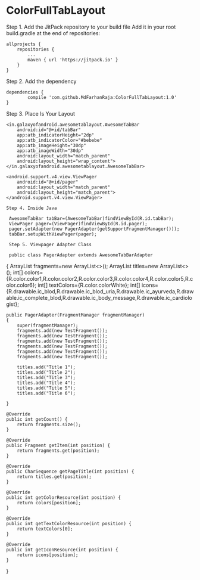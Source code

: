 # ColorFullTabLayout
Step 1. Add the JitPack repository to your build file
Add it in your root build.gradle at the end of repositories:

	allprojects {
		repositories {
			...
			maven { url 'https://jitpack.io' }
		}
	}
  
Step 2. Add the dependency

	dependencies {
	        compile 'com.github.MdFarhanRaja:ColorFullTabLayout:1.0'
	}

Step 3. Place Is Your Layout

    <in.galaxyofandroid.awesometablayout.AwesomeTabBar
        android:id="@+id/tabBar"
        app:atb_indicatorHeight="2dp"
        app:atb_indicatorColor="#bebebe"
        app:atb_imageHeight="30dp"
        app:atb_imageWidth="30dp"
        android:layout_width="match_parent"
        android:layout_height="wrap_content">
    </in.galaxyofandroid.awesometablayout.AwesomeTabBar>

    <android.support.v4.view.ViewPager
        android:id="@+id/pager"
        android:layout_width="match_parent"
        android:layout_height="match_parent">
    </android.support.v4.view.ViewPager>
    
    Step 4. Inside Java
    
     AwesomeTabBar tabBar=(AwesomeTabBar)findViewById(R.id.tabBar);
     ViewPager pager=(ViewPager)findViewById(R.id.pager);
     pager.setAdapter(new PagerAdapter(getSupportFragmentManager()));
     tabBar.setupWithViewPager(pager);
        
     Step 5. Viewpager Adapter Class
     
     public class PagerAdapter extends AwesomeTabBarAdapter
{
    ArrayList<Fragment> fragments=new ArrayList<>();
    ArrayList<String> titles=new ArrayList<>();
    int[] colors={R.color.color1,R.color.color2,R.color.color3,R.color.color4,R.color.color5,R.color.color6};
    int[] textColors={R.color.colorWhite};
    int[] icons={R.drawable.ic_blod,R.drawable.ic_blod_uria,R.drawable.ic_ayurveda,R.drawable.ic_complete_blod,R.drawable.ic_body_message,R.drawable.ic_cardiologist};

    public PagerAdapter(FragmentManager fragmentManager)
    {
        super(fragmentManager);
        fragments.add(new TestFragment());
        fragments.add(new TestFragment());
        fragments.add(new TestFragment());
        fragments.add(new TestFragment());
        fragments.add(new TestFragment());
        fragments.add(new TestFragment());

        titles.add("Title 1");
        titles.add("Title 2");
        titles.add("Title 3");
        titles.add("Title 4");
        titles.add("Title 5");
        titles.add("Title 6");

    }

    @Override
    public int getCount() {
        return fragments.size();
    }

    @Override
    public Fragment getItem(int position) {
        return fragments.get(position);
    }

    @Override
    public CharSequence getPageTitle(int position) {
        return titles.get(position);
    }

    @Override
    public int getColorResource(int position) {
        return colors[position];
    }

    @Override
    public int getTextColorResource(int position) {
        return textColors[0];
    }

    @Override
    public int getIconResource(int position) {
        return icons[position];
    }
}

     
